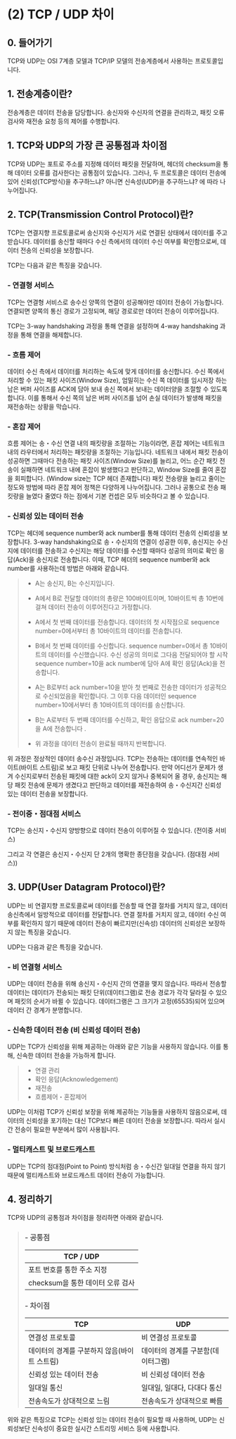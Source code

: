 # (2) TCP / UDP 차이
## 0. 들어가기
TCP와 UDP는 OSI 7계층 모델과 TCP/IP 모델의 전송계층에서 사용하는 프로토콜입니다.

## 1. 전송계층이란?
전송계층은 데이터 전송을 담당합니다. 송신자와 수신자의 연결을 관리하고, 패킷 오류 검사와 재전송 요청 등의 제어를 수행합니다.

## 1. TCP와 UDP의 가장 큰 공통점과 차이점
TCP와 UDP는 포트로 주소를 지정해 데이터 패킷을 전달하며, 헤더의 checksum을 통해 데이터 오류를 검사한다는 공통점이 있습니다.
그러나, 두 프로토콜은 데이터 전송에 있어 신뢰성(TCP방식)을 추구하느냐? 아니면 신속성(UDP)을 추구하느냐? 에 따라 나누어집니다.

## 2. TCP(Transmission Control Protocol)란?
TCP는 연결지향 프로토콜로써 송신지와 수신지가 서로 연결된 상태에서 데이터를 주고받습니다. 데이터를 송신할 때마다 수신 측에서의 데이터 수신 여부를 확인함으로써, 데이터 전송의 신뢰성을 보장합니다.

TCP는 다음과 같은 특징을 갖습니다.

### - 연결형 서비스
TCP는 연결형 서비스로 송수신 양쪽의 연결이 성공해야만 데이터 전송이 가능합니다. 연결되면 양쪽의 통신 경로가 고정되며, 해당 경로로만 데이터 전송이 이루어집니다.

TCP는 3-way handshaking 과정을 통해 연결을 설정하며 4-way handshaking 과정을 통해 연결을 해제합니다.

### - 흐름 제어
데이터 수신 측에서 데이터를 처리하는 속도에 맞게 데이터를 송신합니다. 수신 쪽에서 처리할 수 있는 패킷 사이즈(Window Size), 엄밀히는 수신 쪽 데이터를 임시저장 하는 남은 버퍼 사이즈를 ACK에 담아 보내 송신 쪽에서 보내는 데이터양을 조절할 수 있도록 합니다. 이를 통해서 수신 쪽의 남은 버퍼 사이즈를 넘어 손실 데이터가 발생해 패킷을 재전송하는 상황을 막습니다.

### - 혼잡 제어
흐름 제어는 송・수신 연결 내의 패킷량을 조절하는 기능이라면, 혼잡 제어는 네트워크 내의 라우터에서 처리하는 패킷량을 조절하는 기능입니다. 네트워크 내에서 패킷 전송이 성공하면 그때마다 전송하는 패킷 사이즈(Window Size)를 늘리고, 어느 순간 패킷 전송이 실패하면 네트워크 내에 혼잡이 발생했다고 판단하고, Window Size를 줄여 혼잡을 회피합니다. (Window size는 TCP 헤더 존재합니다) 패킷 전송량을 늘리고 줄이는 정도와 방법에 따라 혼잡 제어 정책은 다양하게 나누어집니다. 그러나 공통으로 전송 패킷량을 늘였다 줄였다 하는 점에서 기본 컨셉은 모두 비슷하다고 볼 수 있습니다.

### - 신뢰성 있는 데이터 전송
TCP는 헤더에 sequence number와 ack number를 통해 데이터 전송의 신뢰성을 보장합니다. 3-way handshaking으로 송・수신지의 연결이 성공한 이후, 송신지는 수신지에 데이터를 전송하고 수신지는 해당 데이터를 수신할 때마다 성공의 의미로 확인 응답(Ack)을 송신지로 전송합니다.
이때, TCP 헤더의 sequence number와 ack number를 사용하는데 방법은 아래와 같습니다.

> * A는 송신지, B는 수신지입니다.
>
> * A에서 B로 전달할 데이터의 총량은 100바이트이며, 10바이트씩 총 10번에 걸쳐 데이터 전송이 이루어진다고 가정합니다.
>
> * A에서 첫 번째 데이터를 전송합니다. 데이터의 첫 시작점으로 sequence number=0에서부터 총 10바이트의 데이터를 전송합니다.
>
> * B에서 첫 번째 데이터를 수신합니다. sequence number=0에서 총 10바이트의 데이터를 수신했습니다. 수신 성공의 의미로 그다음 전달되어야 할 시작 sequence number=10을 ack number에 담아 A에 확인 응답(Ack)을 전송합니다.
>
> * A는 B로부터 ack number=10을 받아 첫 번째로 전송한 데이터가 성공적으로 수신되었음을 확인합니다. 그 이후 다음 데이터인 sequence number=10에서부터 총 10바이트의 데이터를 송신합니다.
>
> * B는 A로부터 두 번째 데이터를 수신하고, 확인 응답으로 ack number=20을 A에 전송합니다
> .
> * 위 과정을 데이터 전송이 완료될 때까지 반복합니다.

위 과정은 정상적인 데이터 송수신 과정입니다. TCP는 전송하는 데이터를 연속적인 바이트(바이트 스트림)로 보고 패킷 단위로 나누어 전송합니다. 만약 어디선가 문제가 생겨 수신지로부터 전송된 패킷에 대한 ack이 오지 않거나 중복되어 올 경우, 송신지는 해당 패킷 전송에 문제가 생겼다고 판단하고 데이터를 재전송하여 송・수신지간 신뢰성 있는 데이터 전송을 보장합니다.

### - 전이중・점대점 서비스
TCP는 송신지・수신지 양방향으로 데이터 전송이 이루어질 수 있습니다. (전이중 서비스)

그리고 각 연결은 송신지・수신지 단 2개의 명확한 종단점을 갖습니다. (점대점 서비스))

## 3. UDP(User Datagram Protocol)란?
UDP는 비 연결지향 프로토콜로써 데이터를 전송할 때 연결 절차를 거치지 않고, 데이터 송신측에서 일방적으로 데이터를 전달합니다. 연결 절차를 거치지 않고, 데이터 수신 여부를 확인하지 않기 때문에 데이터 전송이 빠르지만(신속성) 데이터의 신뢰성은 보장하지 않는 특징을 갖습니다.

UDP는 다음과 같은 특징을 갖습니다.

### - 비 연결형 서비스
UDP는 데이터 전송을 위해 송신지・수신지 간의 연결을 맺지 않습니다. 따라서 전송할 데이터는 데이터가 전송되는 패킷 단위(데이터그램)로 전송 경로가 각각 달라질 수 있으며 패킷의 순서가 바뀔 수 있습니다. 데이터그램은 그 크기가 고정(65535)되어 있으며 데이터 간 경계가 분명합니다.

### - 신속한 데이터 전송 (비 신뢰성 데이터 전송)
UDP는 TCP가 신뢰성을 위해 제공하는 아래와 같은 기능을 사용하지 않습니다. 이를 통해, 신속한 데이터 전송을 가능하게 합니다.

> * 연결 관리
> * 확인 응답(Acknowledgement)
> * 재전송
> * 흐름제어・혼잡제어

UDP는 이처럼 TCP가 신뢰성 보장을 위해 제공하는 기능들을 사용하지 않음으로써, 데이터의 신뢰성을 포기하는 대신 TCP보다 빠른 데이터 전송을 보장합니다. 따라서 실시간 전송이 필요한 부분에서 많이 사용됩니다.

### - 멀티캐스트 및 브로드캐스트
UDP는 TCP의 점대점(Point to Point) 방식처럼 송・수신간 일대일 연결을 하지 않기 때문에 멀티캐스트와 브로드캐스트 데이터 전송이 가능합니다.

## 4. 정리하기

TCP와 UDP의 공통점과 차이점을 정리하면 아래와 같습니다.

> ### - 공통점
> |TCP / UDP|
> |--|
> |포트 번호를 통한 주소 지정|
> |checksum을 통한 데이터 오류 검사|
> ### - 차이점
> |TCP|UDP|
> |--|--|
> |연결성 프로토콜|비 연결성 프로토콜|
> |데이터의 경계를 구분하지 않음(바이트 스트림)|데이터의 경계를 구분함(데이터그램)|
> |신뢰성 있는 데이터 전송|비 신뢰성 데이터 전송|
> |일대일 통신|일대일, 일대다, 다대다 통신|
> |전송속도가 상대적으로 느림|전송속도가 상대적으로 빠름|

위와 같은 특징으로 TCP는 신뢰성 있는 데이터 전송이 필요할 때 사용하며, UDP는 신뢰성보단 신속성이 중요한 실시간 스트리밍 서비스 등에 사용합니다.